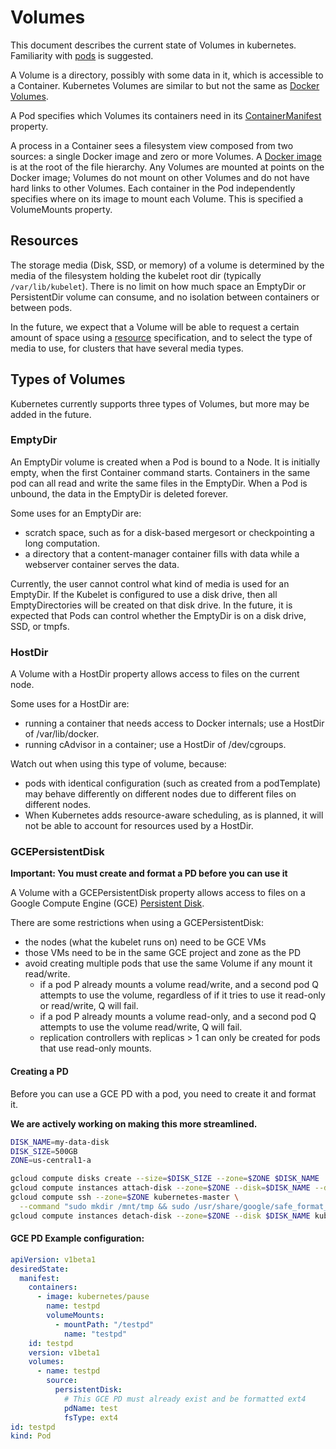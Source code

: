 # Volumes
This document describes the current state of Volumes in kubernetes.  Familiarity with [pods](./pods.md) is suggested.

A Volume is a directory, possibly with some data in it, which is accessible to a Container. Kubernetes Volumes are similar to but not the same as [Docker Volumes](https://docs.docker.com/userguide/dockervolumes/).

A Pod specifies which Volumes its containers need in its [ContainerManifest](https://developers.google.com/compute/docs/containers/container_vms#container_manifest) property.

A process in a Container sees a filesystem view composed from two sources: a single Docker image and zero or more Volumes.  A [Docker image](https://docs.docker.com/userguide/dockerimages/) is at the root of the file hierarchy.  Any Volumes are mounted at points on the Docker image;  Volumes do not mount on other Volumes and do not have hard links to other Volumes.  Each container in the Pod independently specifies where on its image to mount each Volume.  This is specified a VolumeMounts property.

## Resources

The storage media (Disk, SSD, or memory) of a volume is determined by the media of the filesystem holding the kubelet root dir (typically `/var/lib/kubelet`).
There is no limit on how much space an EmptyDir or PersistentDir volume can consume, and no isolation between containers or between pods.

In the future, we expect that a Volume will be able to request a certain amount of space using a [resource](./resources.md) specification,
and to select the type of media to use, for clusters that have several media types.

## Types of Volumes

Kubernetes currently supports three types of Volumes, but more may be added in the future.

### EmptyDir

An EmptyDir volume is created when a Pod is bound to a Node.  It is initially empty, when the first Container command starts.  Containers in the same pod can all read and write the same files in the EmptyDir.  When a Pod is unbound, the data in the EmptyDir is deleted forever.

Some uses for an EmptyDir are:
  - scratch space, such as for a disk-based mergesort or checkpointing a long computation.
  - a directory that a content-manager container fills with data while a webserver container serves the data.

Currently, the user cannot control what kind of media is used for an EmptyDir.  If the Kubelet is configured to use a disk drive, then all EmptyDirectories will be created on that disk drive.  In the future, it is expected that Pods can control whether the EmptyDir is on a disk drive, SSD, or tmpfs.

### HostDir
A Volume with a HostDir property allows access to files on the current node.

Some uses for a HostDir are:
  - running a container that needs access to Docker internals; use a HostDir of /var/lib/docker.
  - running cAdvisor in a container; use a HostDir of /dev/cgroups.

Watch out when using this type of volume, because:
  - pods with identical configuration (such as created from a podTemplate) may behave differently on different nodes due to different files on different nodes.
  - When Kubernetes adds resource-aware scheduling, as is planned, it will not be able to account for resources used by a HostDir.

### GCEPersistentDisk
__Important: You must create and format a PD before you can use it__

A Volume with a GCEPersistentDisk property allows access to files on a Google Compute Engine (GCE)
[Persistent Disk](http://cloud.google.com/compute/docs/disks).

There are some restrictions when using a GCEPersistentDisk:
  - the nodes (what the kubelet runs on) need to be GCE VMs
  - those VMs need to be in the same GCE project and zone as the PD
  - avoid creating multiple pods that use the same Volume if any mount it read/write.
    - if a pod P already mounts a volume read/write, and a second pod Q attempts to use the volume, regardless of if it tries to use it read-only or read/write, Q will fail.
    - if a pod P already mounts a volume read-only, and a second pod Q attempts to use the volume read/write, Q will fail.
    - replication controllers with replicas > 1 can only be created for pods that use read-only mounts.

#### Creating a PD
Before you can use a GCE PD with a pod, you need to create it and format it.

__We are actively working on making this more streamlined.__

```sh
DISK_NAME=my-data-disk
DISK_SIZE=500GB
ZONE=us-central1-a

gcloud compute disks create --size=$DISK_SIZE --zone=$ZONE $DISK_NAME
gcloud compute instances attach-disk --zone=$ZONE --disk=$DISK_NAME --device-name temp-data kubernetes-master
gcloud compute ssh --zone=$ZONE kubernetes-master \
  --command "sudo mkdir /mnt/tmp && sudo /usr/share/google/safe_format_and_mount /dev/disk/by-id/google-temp-data /mnt/tmp"
gcloud compute instances detach-disk --zone=$ZONE --disk $DISK_NAME kubernetes-master
```

#### GCE PD Example configuration:
```yaml
apiVersion: v1beta1
desiredState:
  manifest:
    containers:
      - image: kubernetes/pause
        name: testpd
        volumeMounts:
          - mountPath: "/testpd"
            name: "testpd"
    id: testpd
    version: v1beta1
    volumes:
      - name: testpd
        source:
          persistentDisk:
            # This GCE PD must already exist and be formatted ext4
            pdName: test
            fsType: ext4
id: testpd
kind: Pod
```

